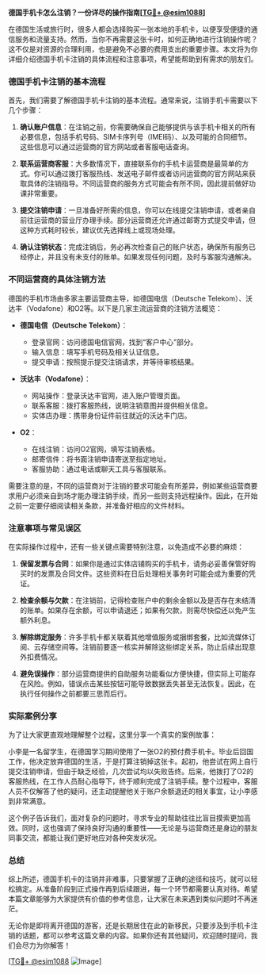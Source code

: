 **德国手机卡怎么注销？一份详尽的操作指南[[TG💪+ @esim1088](https://t.me/s/esim1088)]**

在德国生活或旅行时，很多人都会选择购买一张本地的手机卡，以便享受便捷的通信服务和流量支持。然而，当你不再需要这张卡时，如何正确地进行注销操作呢？这不仅是对资源的合理利用，也是避免不必要的费用支出的重要步骤。本文将为你详细介绍德国手机卡注销的具体流程和注意事项，希望能帮助到有需求的朋友们。

### 德国手机卡注销的基本流程

首先，我们需要了解德国手机卡注销的基本流程。通常来说，注销手机卡需要以下几个步骤：

1. **确认账户信息**：在注销之前，你需要确保自己能够提供与该手机卡相关的所有必要信息，包括手机号码、SIM卡序列号（IMEI码）、以及可能的合同细节。这些信息可以通过运营商的官方网站或者客服电话查询。

2. **联系运营商客服**：大多数情况下，直接联系你的手机卡运营商是最简单的方式。你可以通过拨打客服热线、发送电子邮件或者访问运营商的官方网站来获取具体的注销指导。不同运营商的服务方式可能会有所不同，因此提前做好功课非常重要。

3. **提交注销申请**：一旦准备好所需的信息，你可以在线提交注销申请，或者亲自前往运营商的营业厅办理手续。部分运营商还允许通过邮寄方式提交申请，但这种方式耗时较长，建议优先选择线上或现场处理。

4. **确认注销状态**：完成注销后，务必再次检查自己的账户状态，确保所有服务已经停止，并且没有未支付的账单。如果发现任何问题，及时与客服沟通解决。

### 不同运营商的具体注销方法

德国的手机市场由多家主要运营商主导，如德国电信（Deutsche Telekom）、沃达丰（Vodafone）和O2等。以下是几家主流运营商的注销方法概览：

- **德国电信（Deutsche Telekom）**：
  - 登录官网：访问德国电信官网，找到“客户中心”部分。
  - 输入信息：填写手机号码及相关认证信息。
  - 提交申请：按照提示提交注销请求，并等待审核结果。
  
- **沃达丰（Vodafone）**：
  - 网站操作：登录沃达丰官网，进入账户管理页面。
  - 联系客服：拨打客服热线，说明注销意图并提供相关信息。
  - 实体店办理：携带身份证件前往就近的沃达丰门店。

- **O2**：
  - 在线注销：访问O2官网，填写注销表格。
  - 邮寄信件：将书面注销申请寄送至指定地址。
  - 客服协助：通过电话或聊天工具与客服联系。

需要注意的是，不同的运营商对于注销的要求可能会有所差异，例如某些运营商要求用户必须亲自到场才能办理注销手续，而另一些则支持远程操作。因此，在开始之前一定要仔细阅读相关条款，并准备好相应的文件材料。

### 注意事项与常见误区

在实际操作过程中，还有一些关键点需要特别注意，以免造成不必要的麻烦：

1. **保留发票与合同**：如果你是通过实体店铺购买的手机卡，请务必妥善保管好购买时的发票及合同文件。这些资料在日后处理相关事务时可能会成为重要的凭证。

2. **检查余额与欠款**：在注销前，记得检查账户中的剩余金额以及是否存在未结清的账单。如果存在余额，可以申请退还；如果有欠款，则需尽快偿还以免产生额外利息。

3. **解除绑定服务**：许多手机卡都关联着其他增值服务或捆绑套餐，比如流媒体订阅、云存储空间等。注销前要逐一核实并解除这些绑定关系，防止后续出现意外扣费情况。

4. **避免误操作**：部分运营商提供的自助服务功能看似方便快捷，但实际上可能存在风险。例如，错误点击某些按钮可能导致数据丢失甚至无法恢复。因此，在执行任何操作之前都要三思而后行。

### 实际案例分享

为了让大家更直观地理解整个过程，这里分享一个真实的案例故事：

小李是一名留学生，在德国学习期间使用了一张O2的预付费手机卡。毕业后回国工作，他决定放弃德国的生活，于是打算注销掉这张卡。起初，他尝试在网上自行提交注销申请，但由于缺乏经验，几次尝试均以失败告终。后来，他拨打了O2的客服热线，在工作人员耐心指导下，终于顺利完成了注销手续。整个过程中，客服人员不仅解答了他的疑问，还主动提醒他关于账户余额退还的相关事宜，让小李感到非常满意。

这个例子告诉我们，面对复杂的问题时，寻求专业的帮助往往比盲目摸索更加高效。同时，这也强调了保持良好沟通的重要性——无论是与运营商还是身边的朋友同事交流，都能让我们更好地应对各种突发状况。

### 总结

综上所述，德国手机卡的注销并非难事，只要掌握了正确的途径和技巧，就可以轻松搞定。从准备阶段到正式操作再到后续跟进，每一个环节都需要认真对待。希望本篇文章能够为大家提供有价值的参考信息，让大家在未来遇到类似问题时不再迷茫。

无论你是即将离开德国的游客，还是长期居住在此的新移民，只要涉及到手机卡注销的话题，都可以参考这篇文章的内容。如果你还有其他疑问，欢迎随时提问，我们会尽力为你解答！

[[TG💪+ @esim1088](https://t.me/s/esim1088) ![Image](https://i.postimg.cc/4NQfJmqS/Snipaste-2025-05-13-00-14-12.png)]